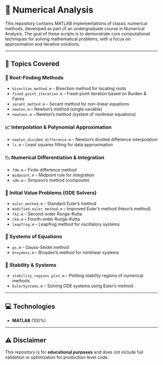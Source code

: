 # 🧮 Numerical Analysis 

This repository contains MATLAB implementations of classic numerical methods, developed as part of an undergraduate course in Numerical Analysis. The goal of these scripts is to demonstrate core computational techniques for solving mathematical problems, with a focus on approximation and iterative solutions.

---

## 🧠 Topics Covered

### 🔁 Root-Finding Methods
- `bisection_method.m` – Bisection method for locating roots
- `fixed_point_iteration.m` – Fixed-point iteration based on Burden & Faires
- `secant_method.m` – Secant method for non-linear equations
- `newton.m` – Newton’s method (single variable)
- `newtons.m` – Newton’s method (system of nonlinear equations)

### 📈 Interpolation & Polynomial Approximation
- `newton_divided_difference.m` – Newton’s divided difference interpolation
- `ls.m` – Least squares fitting for data approximation

### 📉 Numerical Differentiation & Integration
- `fdm.m` – Finite difference method
- `midpoint.m` – Midpoint rule for integration
- `sdm.m` – Simpson’s method (composite)

### 🧩 Initial Value Problems (ODE Solvers)
- `euler_method.m` – Standard Euler’s method
- `modified_euler_method.m` – Improved Euler’s method (Heun’s method)
- `rk2.m` – Second-order Runge-Kutta
- `rk4.m` – Fourth-order Runge-Kutta
- `leapfrog.m` – Leapfrog method for oscillatory systems

### 🔁 Systems of Equations
- `gs.m` – Gauss-Seidel method
- `broydens.m` – Broyden’s method for nonlinear systems

### 🧪 Stability & Systems
- `stability_regions_plot.m` – Plotting stability regions of numerical methods
- `EulerSystems.m` – Solving ODE systems using Euler’s method

---

## 💻 Technologies
- **MATLAB** (100%)

---

## ⚠️ Disclaimer  
This repository is for **educational purposes** and does not include full validation or optimization for production-level code.
